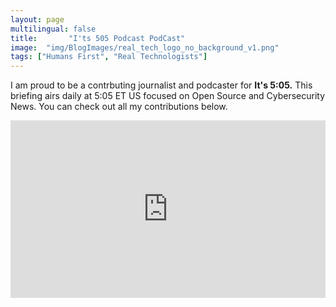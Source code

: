 ```yaml
---
layout: page
multilingual: false
title:       "I'ts 505 Podcast PodCast"
image:  "img/BlogImages/real_tech_logo_no_background_v1.png"
tags: ["Humans First", "Real Technologists"]
---
```

I am proud to be a contrbuting journalist and podcaster for **It's 5:05.** This briefing airs daily at 5:05 ET US focused on Open Source and Cybersecurity News.  You can check out all my contributions below. 

<div style="padding-bottom:56.25%; position:relative; display:block; width: 100%">
  <iframe width="100%" height="100%"
    src="https://505updates.com/tracbannon/"
    frameborder="0" allowfullscreen="" style="position:absolute; top:0; left: 0">
    Loading…
  </iframe>
</div>



